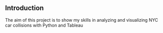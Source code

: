 Introduction
------------------------------------------------------
The aim of this project is to show my skills in analyzing and visualizing NYC car collisions with Python and Tableau
